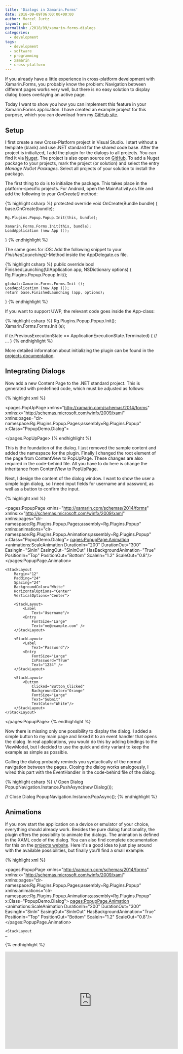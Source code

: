 ```yaml
---
title: 'Dialogs in Xamarin.Forms'
date: 2018-09-09T06:00:00+00:00
author: Marcel Jurtz
layout: post
permalink: /2018/09/xamarin-forms-dialogs
categories:
  - development
tags:
  - development
  - software
  - programming
  - xamarin
  - cross-platform
---
```


If you already have a little experience in cross-platform development with Xamarin.Forms, 
you probably know the problem: Navigation between different pages works very well, 
but there is no easy solution to display dialog boxes overlaying an active page.

Today I want to show you how you can implement this feature in your Xamarin.Forms application. 
I have created an example project for this purpose, which you can download from my 
[GitHub site](https://github.com/MarcelJurtz/XamarinDialogDemo).

## Setup

I first create a new Cross-Platform project in Visual Studio. 
I start without a template (blank) and use .NET standard for the shared code base. 
After the project is initialized, I add the plugin for the dialogs to all projects. 
You can find it via [Nuget](https://www.nuget.org/packages/Rg.Plugins.Popup/). 
The project is also open source on [GitHub](https://github.com/rotorgames/Rg.Plugins.Popup). 
To add a Nuget package to your projects, mark the project (or solution) and select the entry 
*Manage NuGet Packages*. Select all projects of your solution to install the package.

The first thing to do is to initialize the package. This takes place in the platform-specific projects. 
For Android, open the MainActivity.cs file and add the following to your *OnCreate()* method:

{% highlight csharp %}
protected override void OnCreate(Bundle bundle)
{
    base.OnCreate(bundle);

    Rg.Plugins.Popup.Popup.Init(this, bundle);
        
    Xamarin.Forms.Forms.Init(this, bundle);
    LoadApplication (new App ());
}
{% endhighlight %}

The same goes for iOS: Add the following snippet to your *FinishedLaunching()*-Method inside the AppDelegate.cs file.

{% highlight csharp %}
public override bool FinishedLaunching(UIApplication app, NSDictionary options)
{
    Rg.Plugins.Popup.Popup.Init();
      
    global::Xamarin.Forms.Forms.Init ();
    LoadApplication (new App ());
    return base.FinishedLaunching (app, options);
}
{% endhighlight %}


If you want to support UWP, the relevant code goes inside the App-class:

{% highlight csharp %}
Rg.Plugins.Popup.Popup.Init();
Xamarin.Forms.Forms.Init (e);

if (e.PreviousExecutionState == ApplicationExecutionState.Terminated)
{
  // ...
}
{% endhighlight %}

More detailed information about initializing the plugin can be found in the 
[projects documentation](https://github.com/rotorgames/Rg.Plugins.Popup/wiki/Getting-started).

## Integrating Dialogs

Now add a new Content Page to the .NET standard project. This is generated with predefined code, which must be adjusted as follows:

{% highlight xml %}
<?xml version="1.0" encoding="UTF-8"?>
<pages.PopUpPage xmlns="http://xamarin.com/schemas/2014/forms" 
             xmlns:x="http://schemas.microsoft.com/winfx/2009/xaml"
             xmlns:pages="clr-namespace:Rg.Plugins.Popup.Pages;assembly=Rg.Plugins.Popup"
             x:Class="PopupDemo.Dialog">
    
</pages.PopUpPage>
{% endhighlight %}

This is the foundation of the dialog. I just removed the sample content and added the namespace for the plugin. 
Finally I changed the root element of the page from ContentView to PopUpPage. 
These changes are also required in the code-behind file. 
All you have to do here is change the inheritance from ContentView to PopUpPage.

Next, I design the content of the dialog window. I want to show the user a simple login dialog, 
so I need input fields for username and password, as well as a button to confirm the input.

{% highlight xml %}
<?xml version="1.0" encoding="UTF-8"?>
<pages:PopupPage xmlns="http://xamarin.com/schemas/2014/forms" 
             xmlns:x="http://schemas.microsoft.com/winfx/2009/xaml"
             xmlns:pages="clr-namespace:Rg.Plugins.Popup.Pages;assembly=Rg.Plugins.Popup"
             xmlns:animations="clr-namespace:Rg.Plugins.Popup.Animations;assembly=Rg.Plugins.Popup"
             x:Class="PopupDemo.Dialog">
    <pages:PopupPage.Animation>
        <animations:ScaleAnimation DurationIn="200"
                                   DurationOut="300"
                                   EasingIn="SinIn"
                                   EasingOut="SinInOut"
                                   HasBackgroundAnimation="True"
                                   PositionIn="Top"
                                   PositionOut="Bottom"
                                   ScaleIn="1.2"
                                   ScaleOut="0.8"/>
    </pages:PopupPage.Animation>
    
    <StackLayout
        Margin="12"
        Padding="24"
        Spacing="24"
        BackgroundColor="White"
        HorizontalOptions="Center"
        VerticalOptions="Center">

        <StackLayout>
            <Label
                Text="Username"/>
            <Entry
                FontSize="Large"
                Text="me@example.com" />
        </StackLayout>

        <StackLayout>
            <Label
                Text="Password"/>
            <Entry
                FontSize="Large"
                IsPassword="True"
                Text="1234" />
        </StackLayout>

        <StackLayout>
            <Button
                Clicked="Button_Clicked"
                BackgroundColor="Orange"
                FontSize="Large"
                Text="Submit"
                TextColor="White"/>
        </StackLayout>
    </StackLayout>
</pages:PopupPage>
{% endhighlight %}

Now there is missing only one possibility to display the dialog. 
I added a simple button to my main page and linked it to an event handler that opens the dialog. 
In real applications, you would do this by adding bindings to the ViewModel, 
but I decided to use the quick and dirty variant to keep the example as simple as possible.

Calling the dialog probably reminds you syntactically of the normal navigation between the pages. 
Closing the dialog works analogously, I wired this part with the EventHandler in the code-behind file of the dialog.

{% highlight csharp %}
// Open Dialog
PopupNavigation.Instance.PushAsync(new Dialog());

// Close Dialog
PopupNavigation.Instance.PopAsync();
{% endhighlight %}

## Animations

If you now start the application on a device or emulator of your choice, everything should already work. 
Besides the pure dialog functionality, the plugin offers the possibility to animate the dialogs. 
The animation is defined in the XAML code of the dialog. 
You can also find complete documentation for this on the 
[projects website](https://github.com/rotorgames/Rg.Plugins.Popup/wiki/Animations). 
Here it's a good idea to just play around with the available possibilities, but finally you'll find a small example:

{% highlight xml %}
<?xml version="1.0" encoding="UTF-8"?>
<pages:PopupPage xmlns="http://xamarin.com/schemas/2014/forms" 
             xmlns:x="http://schemas.microsoft.com/winfx/2009/xaml"
             xmlns:pages="clr-namespace:Rg.Plugins.Popup.Pages;assembly=Rg.Plugins.Popup"
             xmlns:animations="clr-namespace:Rg.Plugins.Popup.Animations;assembly=Rg.Plugins.Popup"
             x:Class="PopupDemo.Dialog">
    <pages:PopupPage.Animation>
        <animations:ScaleAnimation DurationIn="200"
                                   DurationOut="300"
                                   EasingIn="SinIn"
                                   EasingOut="SinInOut"
                                   HasBackgroundAnimation="True"
                                   PositionIn="Top"
                                   PositionOut="Bottom"
                                   ScaleIn="1.2"
                                   ScaleOut="0.8"/>
    </pages:PopupPage.Animation>
    
    <StackLayout
	…
{% endhighlight %}

<iframe width="560" height="315" src="https://www.youtube.com/embed/xgXXz-FT2I4?rel=0" frameborder="0" allow="autoplay; encrypted-media" allowfullscreen></iframe>
